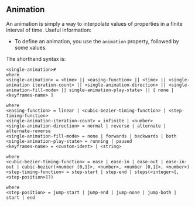 ## Animation
An animation is simply a way to interpolate values of properties in a finite interval of time. Useful information:

- To define an animation, you use the `animation` property, followed by some values.

The shorthand syntax is:

```
<single-animation>#
where 
<single-animation> = <time> || <easing-function> || <time> || <single-animation iteration-count> || <single-animation-direction> || <single-animation-fill-mode> || single-animation-play-state> || [ none | <keyframes-name> ]

where 
<easing-function> = linear | <cubic-bezier-timing-function> | <step-timing-function>
<single-animation-iteration-count> = infinite | <number>
<single-animation-direction> = normal | reverse | alternate | alternate-reverse
<single-animation-fill-mode> = none | forwards | backwards | both
<single-animation-play-state> = running | paused
<keyframes-name> = <custom-ident> | <string>

where 
<cubic-bezier-timing-function> = ease | ease-in | ease-out | ease-in-out | cubic-bezier(<number [0,1]>, <number>, <number [0,1]>, <number>)
<step-timing-function> = step-start | step-end | steps(<integer>[, <step-position>]?)

where 
<step-position> = jump-start | jump-end | jump-none | jump-both | start | end

```
